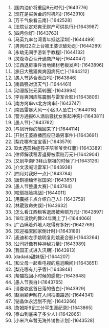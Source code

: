 
1. [国内油价将重回8元时代]-[1643776]
1. [现在是买黄金的时机吗]-[1642910]
1. [万千气象看云南]-[1642528]
1. [法院认定郑爽无财产可供执行]-[1643987]
1. [四月你好]-[1643763]
1. [马英九率台湾青年抵达深圳]-[1644499]
1. [男网红2次上台被王婆识破劝走]-[1644289]
1. [永劫无间手游新手教程]-[1644132]
1. [灵隐寺否认开通商户号]-[1644047]
1. [江西退房事件当地建材老板发声]-[1643896]
1. [旅日大熊猫爽爽因病死亡]-[1644212]
1. [愚人节适合表白吗]-[1643846]
1. [南昌强对流天气]-[1644461]
1. [动漫版张元英转圈]-[1643994]
1. [李肖爽回应陈震删与雷军合影]-[1643806]
1. [南方烤串vs北方烤串]-[1643747]
1. [南昌雷暴大风一小区3人坠亡]-[1644018]
1. [警方通报6人酒后骚扰女客起冲突]-[1643811]
1. [愚人节]-[1643762]
1. [与凤行你的璃回来了]-[1644114]
1. [开封王婆直播回应已婚男事件]-[1643691]
1. [梨花哪有宝宝香]-[1643579]
1. [B太遇孤独症孩子陪爷爷卖红薯]-[1643389]
1. [律师解读租客退房被索赔万元]-[1642904]
1. [又到华南F3拜山祭祖的时候了]-[1643126]
1. [介文汲喊话雷军]-[1643938]
1. [四月对我好一点]-[1643784]
1. [唐鹤德缅怀张国荣]-[1643857]
1. [愚人节整蛊大赛]-[1643764]
1. [咬扇挡脸挑战]-[1644011]
1. [用震撼卡点介绍自己人]-[1643759]
1. [林葳致命失误]-[1643632]
1. [怎么看江西租客退房被索赔万元]-[1642897]
1. [18年没跳的舞24年跳上了]-[1644066]
1. [广西瞒着外地人吃得有多好]-[1642769]
1. [欢迎福宝回家倒计时]-[1643189]
1. [麦迪和左手姚明复刻姚麦合影]-[1643264]
1. [公司好像有种神秘力量]-[1643989]
1. [我国正式进入汛期]-[1643913]
1. [dadada甜妹版]-[1644207]
1. [和父母一起看电视的尴尬瞬间]-[1643851]
1. [梨花哪有儿子香]-[1643848]
1. [帮猫找回小时候的感觉]-[1643648]
1. [愚人节表白]-[1643765]
1. [请查收这首日落的告白]-[1643929]
1. [赵丽颖尹昉在人间拍摄路透]-[1644341]
1. [铋晶体永远刮不完]-[1643266]
1. [詹姆斯9记三分平生涯纪录]-[1643865]
1. [泰山到底来了多少人]-[1642865]
1. [小米汽车暂无海外销售计划]-[1643528]